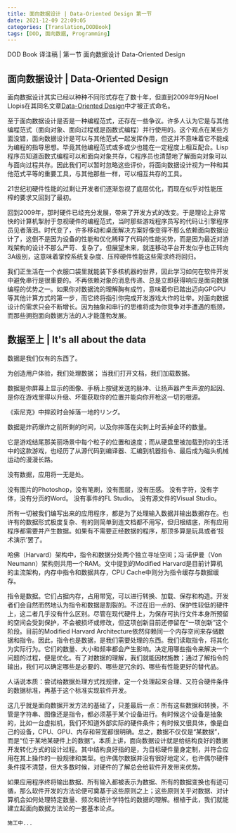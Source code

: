 ```yaml
---
title: 面向数据设计 | Data-Oriented Design 第一节
date: 2021-12-09 22:09:05
categories: [Translation,DODBook]
tags: [DOD, 面向数据, Programming] 
---
```


DOD Book 译注稿 | 第一节 面向数据设计 Data-Oriented Design
<!-- more -->

## 面向数据设计 | Data-Oriented Design

面向数据设计其实已经以种种不同形式存在了数十年，但直到2009年9月Noel Llopis在其同名文章[Data-Oriented Design](https://gamesfromwithin.com/data-oriented-design)中才被正式命名。

至于面向数据设计是否是一种编程范式，还存在一些争议。许多人认为它是与其他编程范式（面向对象、面向过程或是函数式编程）并行使用的。这个观点在某些方面没错，面向数据设计是可以与其他范式一起发挥作用，但这并不意味着它不能成为编程的指导思想。毕竟其他编程范式或多或少也能在一定程度上相互配合。Lisp程序员知道函数式编程可以和面向对象共存，C程序员也清楚地了解面向对象可以与面向过程共存。因此我们可以暂时忽略这些评价，将面向数据设计视为一种和其他范式平等的重要工具，与其他那些一样，可以相互共存的工具。

<p class="sidenote tldr">21世纪初硬件性能的过剩让开发者们逐渐忽视了底层优化，而现在似乎对性能压榨的要求又回到了最初。</p>

回到2009年，那时硬件已经充分发展，带来了开发方式的改变。于是理论上非常快的计算机掣肘于忽视硬件的编程范式，当时那些游戏程序员写的代码让引擎程序员见者落泪。时代变了，许多移动和桌面解决方案好像变得不那么依赖面向数据设计了，这倒不是因为设备的性能和优化稀释了代码的性能劣势，而是因为最近对游戏架构的设计不那么严苛、复杂了。但展望未来，就连移动平台开发似乎也正转向3A级别，这意味着掌控系统复杂度、压榨硬件性能这些需求终将回归。

我们正生活在一个衣服口袋里就能装下多核机器的世界，因此学习如何在软件开发中避免串行是很重要的。不再依赖对象的消息传递、总是立即获得响应是面向数据编程的优势之一。如果你对数据流的理解胸有成竹，意味着你已踏出迈向GPGPU等其他计算方式的第一步，而它终将指引你完成开发游戏大作的壮举。对面向数据设计的需求只会不断增长。因为抽象和串行的思维将成为你竞争对手遭遇的瓶颈，而那些拥抱面向数据方法的人才能蓬勃发展。

## 数据至上 | It's all about the data

数据是我们仅有的东西了。

为创造用户体验，我们处理数据；
当我们打开文档，我们加载数据。

数据是你屏幕上显示的图像、手柄上按键发送的脉冲、让扬声器产生声波的起因、是你在游戏里得以升级、坏蛋获取你的位置并能向你开枪这一切的根源。

<p class="sidenote">《索尼克》中摔跤时会掉落一地的リング。</p>

数据是炸药爆炸之前所剩的时间，以及你摔落在尖刺上时丢掉金环的数量。

它是游戏结尾那美丽场景中每个粒子的位置和速度；而从硬盘里被加载到你的生活中的这款游戏，也经历了从源代码到编译器、汇编到机器指令、最后成为磁头机械运动的漫漫长路。

没有数据，应用将一无是处。

没有图片的Photoshop，没有笔刷，没有图层，没有压感。
没有字符，没有字体，没有分页的Word。
没有事件的FL Studio。
没有源文件的Visual Studio。

所有一切被我们编写出来的应用程序，都是为了处理输入数据并输出数据存在。也许有的数据形式极度复杂、有的则简单到连文档都不用写，但归根结底，所有应用程序都需要并产生数据。如果有不需要正经数据的程序，那顶多算是玩具或者‘技术演示’罢了。

<p class="sidenote">哈佛（Harvard）架构中，指令和数据分处两个独立寻址空间；冯·诺伊曼（Von Neumann）架构则共用一个RAM。文中提到的Modified Harvard是目前计算机的主流架构，内存中指令和数据共存，CPU Cache中则分为指令缓存与数据缓存。</p>

指令是数据。它们占据内存，占用带宽，可以进行转换、加载、保存和构造。开发者们会自然而然地认为指令和数据是割裂的。不过在旧一点的、保护性较低的硬件上，这二者几乎没有什么区别。尽管在现代硬件上，为保存可执行文件本身所预留的空间会受到保护，不会被损坏或修改，但这项创新目前还停留在“一项创新”这个阶段。目前的Modified Harvard Architecture依然仰赖同一个内存空间来存储数据和指令。因此，指令也是数据，是我们需要处理的东西。我们读取指令，将其化为实际行为。它们的数量、大小和频率都会产生影响。决定用哪些指令来解决一个问题的过程，便是优化。有了对数据的理解，我们就能因材施教；通过了解指令的输出，我们可以确定哪些是必要的、哪些是冗余的、哪些有性能更好的替代品。

<p class="sidenote tldr">人话说本质：尝试给数据处理方式找规律，定一个处理起来合理、又符合硬件条件的数据标准，再基于这个标准实现软件开发。</p>

这几乎就是面向数据开发方法的基础了，只差最后一点：所有这些数据和转换，不管是字符串、图像还是指令，都必须基于某个设备进行。有时候这个设备是抽象的，比如一台虚拟机，我们不知道外部实际的硬件条件；有时候又很具体，像是自己的设备，CPU、GPU、内存和带宽都很明确。总之，数据不仅仅是“某数据”，而是“位于某地某硬件上的数据”。本质上讲，面向数据设计就是给结构良好的数据开发转化方式的设计过程。其中结构良好指的是，为目标硬件量身定制，并符合应用在其上操作的一般规律和类型。也许偶尔数据并没有很好地定义，也许偶尔硬件条件摸不清楚，但大多数时候，对硬件的了解总会给软件开发带来优势。

如果应用程序终将输出数据、所有输入都被表示为数据、所有的数据变换也有迹可循，那么软件开发的方法论便可奠基于这些原则之上；这些原则关乎对数据、对计算机会如何处理特定数量、频次和统计学特性的数据的理解。根植于此，我们就能建立起面向数据方法论的一套基本论点。

    施工中...